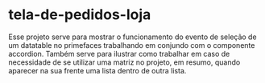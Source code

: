 # tela-de-pedidos-loja
Esse projeto serve para mostrar o funcionamento do evento de seleção de um datatable no primefaces trabalhando em conjundo com o componente accordion.
Também serve para ilustrar como trabalhar em caso de necessidade de se utilizar uma matriz no projeto, em resumo, quando aparecer na sua frente
uma lista dentro de outra lista.
